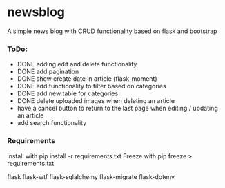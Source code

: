 # newsblog
A simple news blog with CRUD functionality based on flask and bootstrap

### ToDo:
* DONE adding edit and delete functionality
* DONE add pagination
* DONE show create date in article (flask-moment)
* DONE add functionality to filter based on categories
* DONE add new table for categories
* DONE delete uploaded images when deleting an article
* have a cancel button to return to the last page when editing / updating an article
* add search functionality

### Requirements

install with pip install -r requirements.txt
Freeze with pip freeze > requirements.txt

flask
flask-wtf
flask-sqlalchemy
flask-migrate
flask-dotenv